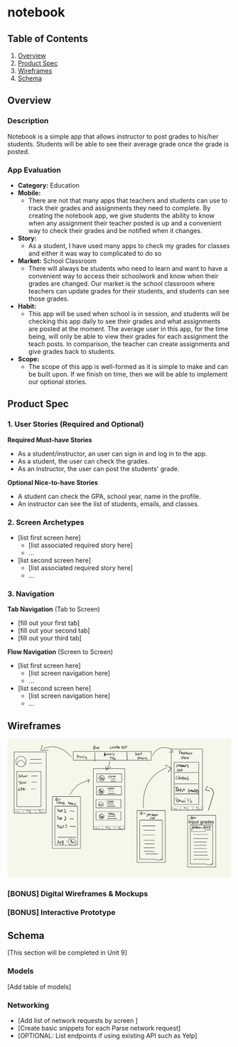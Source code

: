 # notebook

## Table of Contents
1. [Overview](#Overview)
1. [Product Spec](#Product-Spec)
1. [Wireframes](#Wireframes)
2. [Schema](#Schema)

## Overview
### Description
Notebook is a simple app that allows instructor to post grades to his/her students. Students will be able to see their average grade once the grade is posted. 

### App Evaluation

- **Category:** Education
- **Mobile:**
  -   There are not that many apps that teachers and students can use to track their grades and assignments they need to complete. By creating the notebook app, we give students the ability to know when any assignment their teacher posted is up and a convenient way to check their grades and be notified when it changes.
- **Story:** 
  -  As a student, I have used many apps to check my grades for classes and either it was way to complicated to do so 
- **Market:** School Classroom
  -  There will always be students who need to learn and want to have a convenient way to access their schoolwork and know when their grades are changed. Our market is the school classroom where teachers can update grades for their students, and students can see those grades. 
- **Habit:**
  -  This app will be used when school is in session, and students will be checking this app daily to see their grades and what assignments are posted at the moment. The average user in this app, for the time being, will only be able to view their grades for each assignment the teach posts. In comparison, the teacher can create assignments and give grades back to students.
- **Scope:**
  -  The scope of this app is well-formed as it is simple to make and can be built upon. If we finish on time, then we will be able to implement our optional stories.


## Product Spec

### 1. User Stories (Required and Optional)

**Required Must-have Stories**

* As a student/instructor, an user can sign in and log in to the app.
* As a student, the user can check the grades.
* As an instructor, the user can post the students' grade. 

**Optional Nice-to-have Stories**

* A student can check the GPA, school year, name in the profile.
* An instructor can see the list of students, emails, and classes. 

### 2. Screen Archetypes

* [list first screen here]
   * [list associated required story here]
   * ...
* [list second screen here]
   * [list associated required story here]
   * ...

### 3. Navigation

**Tab Navigation** (Tab to Screen)

* [fill out your first tab]
* [fill out your second tab]
* [fill out your third tab]

**Flow Navigation** (Screen to Screen)

* [list first screen here]
   * [list screen navigation here]
   * ...
* [list second screen here]
   * [list screen navigation here]
   * ...

## Wireframes
<img src="https://github.com/AbakirH/notebook/blob/main/IMG_0023.jpg?raw=true" width=600>

### [BONUS] Digital Wireframes & Mockups

### [BONUS] Interactive Prototype

## Schema 
[This section will be completed in Unit 9]
### Models
[Add table of models]
### Networking
- [Add list of network requests by screen ]
- [Create basic snippets for each Parse network request]
- [OPTIONAL: List endpoints if using existing API such as Yelp]
